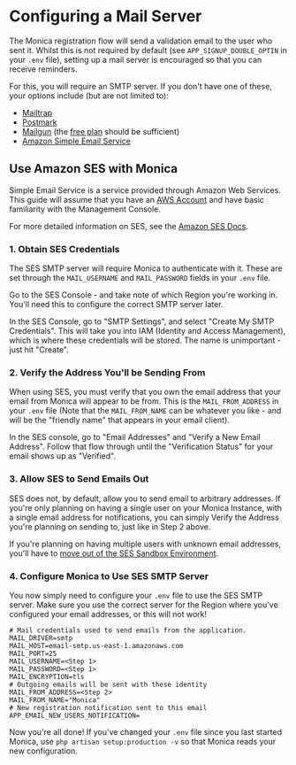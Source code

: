 # Configuring a Mail Server

The Monica registration flow will send a validation email to the user who sent it. Whilst this is not required by default (see `APP_SIGNUP_DOUBLE_OPTIN` in your `.env` file), setting up a mail server is encouraged so that you can receive reminders.

For this, you will require an SMTP server. If you don't have one of these, your options include (but are not limited to):

* [Mailtrap](https://mailtrap.io/)
* [Postmark](https://postmarkapp.com/)
* [Mailgun](https://signup.mailgun.com/new/signup) (the [free plan](https://www.mailgun.com/pricing) should be sufficient)
* [Amazon Simple Email Service](https://aws.amazon.com/ses/)



## Use Amazon SES with Monica

Simple Email Service is a service provided through Amazon Web Services. This guide will assume that you have an [AWS Account](https://aws.amazon.com/) and have basic familiarity with the Management Console.

For more detailed information on SES, see the [Amazon SES Docs](https://docs.aws.amazon.com/ses/latest/DeveloperGuide/choose-email-sending-method.html).

### 1. Obtain SES Credentials

The SES SMTP server will require Monica to authenticate with it. These are set through the `MAIL_USERNAME` and `MAIL_PASSWORD` fields in your `.env` file.

Go to the SES Console - and take note of which Region you're working in. You'll need this to configure the correct SMTP server later.

In the SES Console, go to "SMTP Settings", and select "Create My SMTP Credentials". This will take you into IAM (Identity and Access Management), which is where these credentials will be stored. The name is unimportant - just hit "Create".



### 2. Verify the Address You'll be Sending From

When using SES, you must verify that you own the email address that your email from Monica will appear to be from. This is the `MAIL_FROM_ADDRESS` in your `.env` file (Note that the `MAIL_FROM_NAME` can be whatever you like - and will be the "friendly name" that appears in your email client).

In the SES console, go to "Email Addresses" and "Verify a New Email Address". Follow that flow through until the "Verification Status" for your email shows up as "Verified".



### 3. Allow SES to Send Emails Out

SES does not, by default, allow you to send email to arbitrary addresses. If you're only planning on having a single user on your Monica Instance, with a single email address for notifications, you can simply Verify the Address you're planning on sending to, just like in Step 2 above.

If you're planning on having multiple users with unknown email addresses, you'll have to [move out of the SES Sandbox Environment](https://docs.aws.amazon.com/ses/latest/DeveloperGuide/request-production-access.html).



### 4. Configure Monica to Use SES SMTP Server

You now simply need to configure your `.env` file to use the SES SMTP server. Make sure you use the correct server for the Region where you've configured your email addresses, or this will not work!

```
# Mail credentials used to send emails from the application.
MAIL_DRIVER=smtp
MAIL_HOST=email-smtp.us-east-1.amazonaws.com
MAIL_PORT=25
MAIL_USERNAME=<Step 1>
MAIL_PASSWORD=<Step 1>
MAIL_ENCRYPTION=tls
# Outgoing emails will be sent with these identity
MAIL_FROM_ADDRESS=<Step 2>
MAIL_FROM_NAME="Monica"
# New registration notification sent to this email
APP_EMAIL_NEW_USERS_NOTIFICATION=
```



Now you're all done! If you've changed your `.env` file since you last started Monica, use `php artisan setup:production -v` so that Monica reads your new configuration.